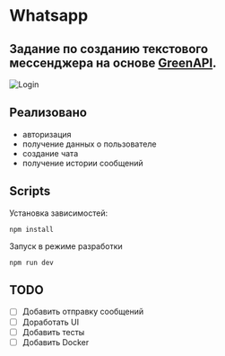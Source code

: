 # Whatsapp

## Задание по созданию текстового мессенджера на основе [GreenAPI](https://green-api.com/docs/).

![Login](https://github.com/MakhovRoman/WhatsApp/assets/70774476/bf41c1f0-99cb-4a0b-9572-958ca4f1d863)

## Реализовано
- авторизация
- получение данных о пользователе
- создание чата
- получение истории сообщений

## Scripts

Установка зависимостей:
```
npm install
```

Запуск в режиме разработки
```
npm run dev
```

## TODO

- [ ] Добавить отправку сообщений
- [ ] Доработать UI
- [ ] Добавить тесты
- [ ] Добавить Docker
